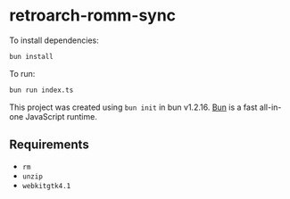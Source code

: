 # retroarch-romm-sync

To install dependencies:

```bash
bun install
```

To run:

```bash
bun run index.ts
```

This project was created using `bun init` in bun v1.2.16. [Bun](https://bun.sh) is a fast all-in-one JavaScript runtime.

## Requirements

- `rm`
- `unzip`
- `webkitgtk4.1`